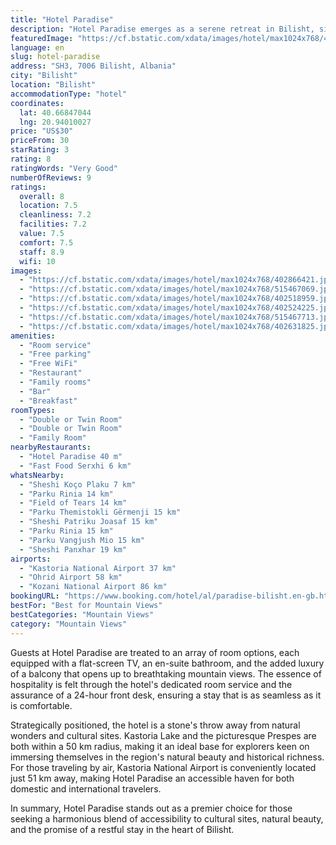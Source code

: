 ```yaml
---
title: "Hotel Paradise"
description: "Hotel Paradise emerges as a serene retreat in Bilisht, situated a mere 45 km from the Byzantine Museum of Kastoria, offering guests a blend of comfort and convenience with its array of amenities."
featuredImage: "https://cf.bstatic.com/xdata/images/hotel/max1024x768/402866421.jpg?k=43e42acaa59b04beab052897cf9a60021502a406dd41742be137f4985dc5aabf&o=&hp=1"
language: en
slug: hotel-paradise
address: "SH3, 7006 Bilisht, Albania"
city: "Bilisht"
location: "Bilisht"
accommodationType: "hotel"
coordinates:
  lat: 40.66847044
  lng: 20.94010027
price: "US$30"
priceFrom: 30
starRating: 3
rating: 8
ratingWords: "Very Good"
numberOfReviews: 9
ratings:
  overall: 8
  location: 7.5
  cleanliness: 7.2
  facilities: 7.2
  value: 7.5
  comfort: 7.5
  staff: 8.9
  wifi: 10
images:
  - "https://cf.bstatic.com/xdata/images/hotel/max1024x768/402866421.jpg?k=43e42acaa59b04beab052897cf9a60021502a406dd41742be137f4985dc5aabf&o=&hp=1"
  - "https://cf.bstatic.com/xdata/images/hotel/max1024x768/515467069.jpg?k=2717804ef7a817e49579271961176759581b933c29eb88bb521584e8da0fa31c&o=&hp=1"
  - "https://cf.bstatic.com/xdata/images/hotel/max1024x768/402518959.jpg?k=d453887aa61d6ef8eed19f873010cb70463a6e3fdd93038996d94e31de578d34&o=&hp=1"
  - "https://cf.bstatic.com/xdata/images/hotel/max1024x768/402524225.jpg?k=b11c27bdcc73ade8cd8b32181f69a85d4db7b1e50e6d27679835d756ae7b2ca7&o=&hp=1"
  - "https://cf.bstatic.com/xdata/images/hotel/max1024x768/515467713.jpg?k=f89caf68f532f54fd8af95a8d06f948392a609d0f9367a90b849b816e53fa611&o=&hp=1"
  - "https://cf.bstatic.com/xdata/images/hotel/max1024x768/402631825.jpg?k=f8f71bc0916f629adf64138ca3cbc28e0ac81b2e07cf912d87d0b3f66c56a23b&o=&hp=1"
amenities:
  - "Room service"
  - "Free parking"
  - "Free WiFi"
  - "Restaurant"
  - "Family rooms"
  - "Bar"
  - "Breakfast"
roomTypes:
  - "Double or Twin Room"
  - "Double or Twin Room"
  - "Family Room"
nearbyRestaurants:
  - "Hotel Paradise 40 m"
  - "Fast Food Serxhi 6 km"
whatsNearby:
  - "Sheshi Koço Plaku 7 km"
  - "Parku Rinia 14 km"
  - "Field of Tears 14 km"
  - "Parku Themistokli Gërmenji 15 km"
  - "Sheshi Patriku Joasaf 15 km"
  - "Parku Rinia 15 km"
  - "Parku Vangjush Mio 15 km"
  - "Sheshi Panxhar 19 km"
airports:
  - "Kastoria National Airport 37 km"
  - "Ohrid Airport 58 km"
  - "Kozani National Airport 86 km"
bookingURL: "https://www.booking.com/hotel/al/paradise-bilisht.en-gb.html?aid=8035640"
bestFor: "Best for Mountain Views"
bestCategories: "Mountain Views"
category: "Mountain Views"
---
```


Guests at Hotel Paradise are treated to an array of room options, each equipped with a flat-screen TV, an en-suite bathroom, and the added luxury of a balcony that opens up to breathtaking mountain views. The essence of hospitality is felt through the hotel's dedicated room service and the assurance of a 24-hour front desk, ensuring a stay that is as seamless as it is comfortable.

Strategically positioned, the hotel is a stone's throw away from natural wonders and cultural sites. Kastoria Lake and the picturesque Prespes are both within a 50 km radius, making it an ideal base for explorers keen on immersing themselves in the region's natural beauty and historical richness. For those traveling by air, Kastoria National Airport is conveniently located just 51 km away, making Hotel Paradise an accessible haven for both domestic and international travelers.

In summary, Hotel Paradise stands out as a premier choice for those seeking a harmonious blend of accessibility to cultural sites, natural beauty, and the promise of a restful stay in the heart of Bilisht.